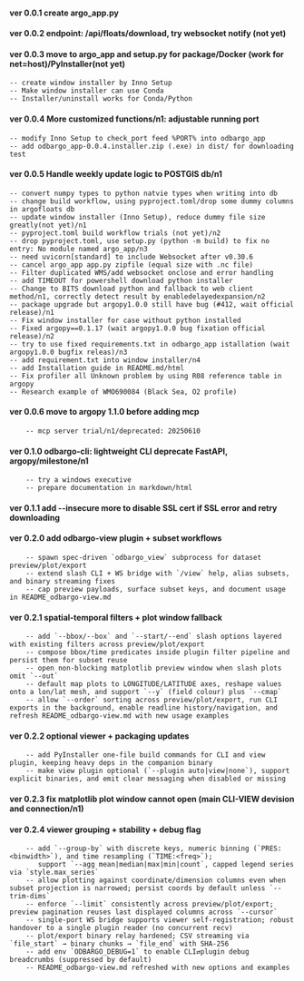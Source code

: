 #### ver 0.0.1 create argo_app.py
#### ver 0.0.2 endpoint: /api/floats/download, try websocket notify (not yet)
#### ver 0.0.3 move to argo_app and setup.py for package/Docker (work for net=host)/PyInstaller(not yet)
    -- create window installer by Inno Setup
	-- Make window installer can use Conda
	-- Installer/uninstall works for Conda/Python

#### ver 0.0.4 More customized functions/n1: adjustable running port
    -- modify Inno Setup to check_port feed %PORT% into odbargo_app
    -- add odbargo_app-0.0.4.installer.zip (.exe) in dist/ for downloading test

#### ver 0.0.5 Handle weekly update logic to POSTGIS db/n1
    -- convert numpy types to python natvie types when writing into db
    -- change build workflow, using pyproject.toml/drop some dummy columns in argofloats db
    -- update window installer (Inno Setup), reduce dummy file size greatly(not yet)/n1
    -- pyproject.toml build workflow trials (not yet)/n2
    -- drop pyproject.toml, use setup.py (python -m build) to fix no entry: No module named argo_app/n3
    -- need uvicorn[standard] to include Websocket after v0.30.6
    -- cancel argo_app app.py zipfile (equal size with .nc file)
    -- Filter duplicated WMS/add websocket onclose and error handling
    -- add TIMEOUT for powershell download python installer
    -- Change to BITS download python and fallback to web client method/n1, correctly detect result by enabledelayedexpansion/n2
    -- package upgrade but argopy1.0.0 still have bug (#412, wait official release)/n1
    -- Fix window installer for case without python installed
    -- Fixed argopy==0.1.17 (wait argopy1.0.0 bug fixation official release)/n2 
    -- try to use fixed requirements.txt in odbargo_app istallation (wait argopy1.0.0 bugfix releas)/n3
	-- add requirement.txt into window installer/n4
	-- add Installation guide in README.md/html
	-- Fix profiler all Unknown problem by using R08 reference table in argopy
	-- Research example of WMO690084 (Black Sea, O2 profile)

#### ver 0.0.6 move to argopy 1.1.0 before adding mcp
        -- mcp server trial/n1/deprecated: 20250610

#### ver 0.1.0 odbargo-cli: lightweight CLI deprecate FastAPI, argopy/milestone/n1
        -- try a windows executive
		-- prepare documentation in markdown/html

#### ver 0.1.1 add --insecure more to disable SSL cert if SSL error and retry downloading
#### ver 0.2.0 add odbargo-view plugin + subset workflows
        -- spawn spec-driven `odbargo_view` subprocess for dataset preview/plot/export
        -- extend slash CLI + WS bridge with `/view` help, alias subsets, and binary streaming fixes
        -- cap preview payloads, surface subset keys, and document usage in README_odbargo-view.md
#### ver 0.2.1 spatial-temporal filters + plot window fallback
        -- add `--bbox/--box` and `--start/--end` slash options layered with existing filters across preview/plot/export
        -- compose bbox/time predicates inside plugin filter pipeline and persist them for subset reuse
        -- open non-blocking matplotlib preview window when slash plots omit `--out`
        -- default map plots to LONGITUDE/LATITUDE axes, reshape values onto a lon/lat mesh, and support `--y` (field colour) plus `--cmap`
        -- allow `--order` sorting across preview/plot/export, run CLI exports in the background, enable readline history/navigation, and refresh README_odbargo-view.md with new usage examples
#### ver 0.2.2 optional viewer + packaging updates
        -- add PyInstaller one-file build commands for CLI and view plugin, keeping heavy deps in the companion binary
        -- make view plugin optional (`--plugin auto|view|none`), support explicit binaries, and emit clear messaging when disabled or missing
#### ver 0.2.3 fix matplotlib plot window cannot open (main CLI-VIEW devision and connection/n1)
#### ver 0.2.4 viewer grouping + stability + debug flag
        -- add `--group-by` with discrete keys, numeric binning (`PRES:<binwidth>`), and time resampling (`TIME:<freq>`);
           support `--agg mean|median|max|min|count`, capped legend series via `style.max_series`
        -- allow plotting against coordinate/dimension columns even when subset projection is narrowed; persist coords by default unless `--trim-dims`
        -- enforce `--limit` consistently across preview/plot/export; preview pagination reuses last displayed columns across `--cursor`
        -- single-port WS bridge supports viewer self-registration; robust handover to a single plugin reader (no concurrent recv)
        -- plot/export binary relay hardened; CSV streaming via `file_start` → binary chunks → `file_end` with SHA-256
        -- add env `ODBARGO_DEBUG=1` to enable CLI⇄plugin debug breadcrumbs (suppressed by default)
        -- README_odbargo-view.md refreshed with new options and examples